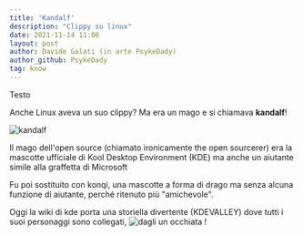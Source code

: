 ```yaml
---
title: 'Kandalf'
description: "Clippy su linux"
date: 2021-11-14 11:00
layout: post
author: Davide Galati (in arte PsykeDady)
author_github: PsykeDady
tag: know
---
```


Testo



Anche Linux aveva un suo clippy? Ma era un mago e si chiamava **kandalf**! 

![kandalf](https://www.google.com/url?sa=i&url=https%3A%2F%2Fcommons.wikimedia.org%2Fwiki%2FFile%3AKandalf.png&psig=AOvVaw288Q3_xlxL7V5mGR4Ess90&ust=1637052614631000&source=images&cd=vfe&ved=0CAsQjRxqFwoTCPC21a7-mfQCFQAAAAAdAAAAABAD)

Il mago dell'open source (chiamato ironicamente the open sourcerer) era la mascotte ufficiale di Kool Desktop Environment (KDE) ma anche un aiutante simile alla graffetta di Microsoft

Fu poi sostituito con konqi, una mascotte a forma di drago ma senza alcuna funzione di aiutante, perché ritenuto più "amichevole". 

Oggi la wiki di kde porta una storiella divertente (KDEVALLEY) dove tutti i suoi personaggi sono collegati, ![dagli un occhiata !](https://community.kde.org/Konqi)
